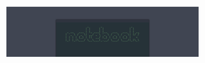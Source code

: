 ![Notebook Banner](https://raw.githubusercontent.com/kylecurtis/notebook/refs/heads/main/assets/banner/notebook-banner.png)
